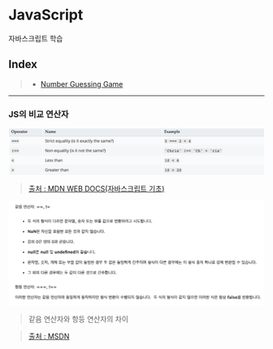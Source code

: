 # JavaScript
자바스크립트 학습
## Index
> - [Number Guessing Game](Number-Guessing/README.md)

---
### JS의 비교 연산자
![JS_comp](Number-Guessing/IMG/JS_comp.png)
> [출처 : MDN WEB DOCS(자바스크립트 기초)](https://developer.mozilla.org/ko/docs/Learn/JavaScript/First_steps/A_first_splash)


![DIFF](Number-Guessing/IMG/Op_diff.png)
> 같음 연산자와 항등 연산자의 차이

> [출처 : MSDN](https://msdn.microsoft.com/ko-kr/library/ky6fyhws(v=vs.94).aspx)
